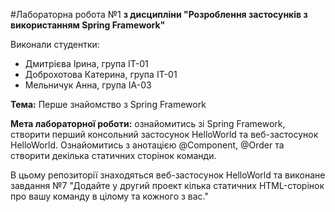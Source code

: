 #Лабораторна робота №1
**з дисципліни "Розроблення застосунків з використанням Spring Framework"**

Виконали студентки:

- Дмитрієва Ірина, група ІТ-01
- Доброхотова Катерина, група ІТ-01
- Мельничук Анна, група ІА-03

**Тема:**
Перше знайомство з Spring Framework

**Мета лабораторної роботи:** 
ознайомитись зі Spring Framework, створити перший консольний застосунок HelloWorld та веб-застосунок HelloWorld. Ознайомитись з анотацією @Component, @Order та створити декілька статичних сторінок команди.

В цьому репозиторії знаходяться веб-застосунок HelloWorld та виконане завдання №7 "Додайте у другий проект кілька статичних HTML-сторінок про вашу команду в цілому та кожного з вас."
